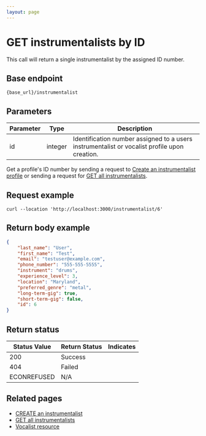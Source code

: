 ```yaml
---
layout: page
---
```


# GET instrumentalists by ID

This call will return a single instrumentalist by the assigned ID number.

## Base endpoint

```shell
{base_url}/instrumentalist
```

## Parameters

| Parameter | Type | Description |
| --- | --- | --- |
| id | integer | Identification number assigned to a users instrumentalist or vocalist profile upon creation.|

Get a profile's ID number by sending a request to [Create an instrumentalist profile](api/inst-create-inst/) or sending a request for [GET all instrumentalists](api/inst-get-all-inst/).

## Request example

```curl
curl --location 'http://localhost:3000/instrumentalist/6'
```

## Return body example

```json
{
    "last_name": "User",
    "first_name": "Test",
    "email": "testuser@example.com",
    "phone_number": "555-555-5555",
    "instrument": "drums",
    "experience_level": 3,
    "location": "Maryland",
    "preferred_genre": "metal",
    "long-term-gig": true,
    "short-term-gig": false,
    "id": 6
}
```

## Return status

| Status Value | Return Status | Indicates |
| --- | --- | --- |
| 200 | Success |  |
| 404 | Failed |  |
| ECONREFUSED | N/A | |

## Related pages

* [CREATE an instrumentalist](inst-create-inst.md)
* [GET all instrumentalists](inst-get-all-inst.md)
* [Vocalist resource](vocalists.md)
